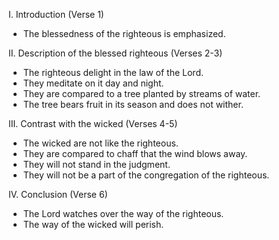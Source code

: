 I. Introduction (Verse 1)
- The blessedness of the righteous is emphasized.

<!--- misses not following advice of the wicked, following sinners, scoffers, more of a summary of the psalm than analysis of the first verse --->

II. Description of the blessed righteous (Verses 2-3)
- The righteous delight in the law of the Lord.
- They meditate on it day and night.
- They are compared to a tree planted by streams of water.
- The tree bears fruit in its season and does not wither.

III. Contrast with the wicked (Verses 4-5)
- The wicked are not like the righteous.
- They are compared to chaff that the wind blows away.
- They will not stand in the judgment.
- They will not be a part of the congregation of the righteous.

IV. Conclusion (Verse 6)
- The Lord watches over the way of the righteous.
- The way of the wicked will perish.
